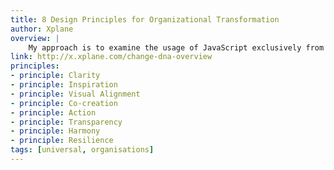 ```yaml
---
title: 8 Design Principles for Organizational Transformation
author: Xplane
overview: |
    My approach is to examine the usage of JavaScript exclusively from the lens of user experience (UX). In particular, I put a strong focus on the idea of minimizing the time it takes the user to get the data they are interested in. Starting with networking fundamentals all the way to predicting the future.
link: http://x.xplane.com/change-dna-overview
principles:
- principle: Clarity
- principle: Inspiration
- principle: Visual Alignment
- principle: Co-creation
- principle: Action
- principle: Transparency
- principle: Harmony
- principle: Resilience
tags: [universal, organisations]
---
```

